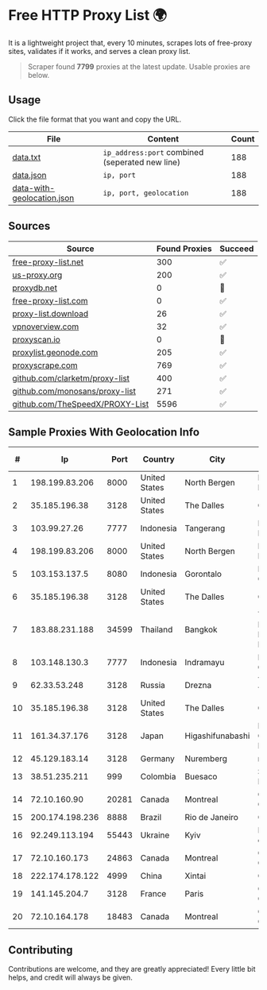 
# Free HTTP Proxy List 🌍

It is a lightweight project that, every 10 minutes, scrapes lots of free-proxy sites, validates if it works, and serves a clean proxy list.


> Scraper found **7799** proxies at the latest update. Usable proxies are below.

## Usage

Click the file format that you want and copy the URL.


|File|Content|Count|
|----|-------|-----|
|[data.txt](https://raw.githubusercontent.com/themiralay/Proxy-List-World/master/data.txt)|`ip_address:port` combined (seperated new line)|188|
|[data.json](https://raw.githubusercontent.com/themiralay/Proxy-List-World/master/data.json)|`ip, port`|188|
|[data-with-geolocation.json](https://raw.githubusercontent.com/themiralay/Proxy-List-World/master/data-with-geolocation.json)|`ip, port, geolocation`|188|

## Sources

|Source|Found Proxies|Succeed|
|------|-------------|-------|
|[free-proxy-list.net](https://free-proxy-list.net)|300|✅|
|[us-proxy.org](https://www.us-proxy.org)|200|✅|
|[proxydb.net](http://proxydb.net)|0|🚫|
|[free-proxy-list.com](https://free-proxy-list.com/?page=&port=&type%5B%5D=http&type%5B%5D=https&up_time=0&search=Search)|0|✅|
|[proxy-list.download](https://www.proxy-list.download/HTTP)|26|✅|
|[vpnoverview.com](https://vpnoverview.com/privacy/anonymous-browsing/free-proxy-servers)|32|✅|
|[proxyscan.io](https://www.proxyscan.io)|0|🚫|
|[proxylist.geonode.com](https://proxylist.geonode.com/api/proxy-list?limit=300&page=1&sort_by=lastChecked&sort_type=desc&protocols=http,https)|205|✅|
|[proxyscrape.com](https://api.proxyscrape.com/v2/?request=displayproxies&protocol=http&timeout=10000&country=all&ssl=all&anonymity=all)|769|✅|
|[github.com/clarketm/proxy-list](https://raw.githubusercontent.com/clarketm/proxy-list/master/proxy-list-raw.txt)|400|✅|
|[github.com/monosans/proxy-list](https://raw.githubusercontent.com/monosans/proxy-list/main/proxies/http.txt)|271|✅|
|[github.com/TheSpeedX/PROXY-List](https://raw.githubusercontent.com/TheSpeedX/PROXY-List/master/http.txt)|5596|✅|


## Sample Proxies With Geolocation Info

|#|Ip|Port|Country|City|Internet Service Provider|
|-|--|----|-------|----|-------------------------|
|1|198.199.83.206|8000|United States|North Bergen|DigitalOcean, LLC|
|2|35.185.196.38|3128|United States|The Dalles|Google LLC|
|3|103.99.27.26|7777|Indonesia|Tangerang|PT Lintas Network Solusi|
|4|198.199.83.206|8000|United States|North Bergen|DigitalOcean, LLC|
|5|103.153.137.5|8080|Indonesia|Gorontalo|PT Andalas Global Network|
|6|35.185.196.38|3128|United States|The Dalles|Google LLC|
|7|183.88.231.188|34599|Thailand|Bangkok|Triple T Broadband Public Company Limited|
|8|103.148.130.3|7777|Indonesia|Indramayu|PT Anugerah Cimanuk Raya|
|9|62.33.53.248|3128|Russia|Drezna|TRANS-TELECOM|
|10|35.185.196.38|3128|United States|The Dalles|Google LLC|
|11|161.34.37.176|3128|Japan|Higashifunabashi|NTT PC Communications, Inc.|
|12|45.129.183.14|3128|Germany|Nuremberg|netcup GmbH|
|13|38.51.235.211|999|Colombia|Buesaco|SP SISTEMAS PALACIOS LTDA|
|14|72.10.160.90|20281|Canada|Montreal|GloboTech Communications|
|15|200.174.198.236|8888|Brazil|Rio de Janeiro|Claro S.A|
|16|92.249.113.194|55443|Ukraine|Kyiv|Private "Stock company "Sater"|
|17|72.10.160.173|24863|Canada|Montreal|GloboTech Communications|
|18|222.174.178.122|4999|China|Xintai|Chinanet|
|19|141.145.204.7|3128|France|Paris|Oracle Corporation|
|20|72.10.164.178|18483|Canada|Montreal|GloboTech Communications|



## Contributing

Contributions are welcome, and they are greatly appreciated! Every
little bit helps, and credit will always be given.

